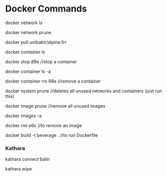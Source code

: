 # Docker Commands


docker network ls

docker network prune

docker pull unibaktr/alpine:frr

docker container ls

docker stop 88e   //stop a container

docker container ls -a

docker container rm 88e  //remove a container

docker system prune //deletes all unused networks and containers (just run this)

docker image prune //remove all unused images

docker images -a 

docker rmi e6c //to remove an image

docker build -t beverage . //to run Dockerfile

### Kathara

kathara connect balin

kathara wipe

